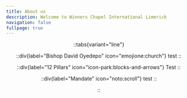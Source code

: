 ```yaml
---
title: About us
description: Welcome to Winners Chapel International Limerick
navigation: false
fullpage: true
---
```




<div align="center">

::tabs{variant="line"}

::div{label="Bishop David Oyedepo" icon="emojione:church"}
test
::

::div{label="12 Pillars" icon="icon-park:blocks-and-arrows"}
Test
::

::div{label="Mandate" icon="noto:scroll"}
test
::

::

</div>





